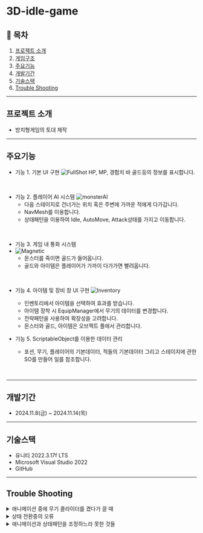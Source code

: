 # 3D-idle-game

## 📖 목차

1. [프로젝트 소개](#프로젝트-소개)
3. [게임구조](#게임구조)
4. [주요기능](#주요기능)
5. [개발기간](#개발기간)
6. [기술스택](#기술스택)
7. [Trouble Shooting](#trouble-shooting)

---
    
## 프로젝트 소개

- 방치형게임의 토대 제작

---

## 주요기능

- 기능 1. 기본 UI 구현
![FullShot](https://github.com/user-attachments/assets/3daaa791-e8ff-4289-a71f-7a9b467d2bb8)
HP, MP, 경험치 바 골드등의 정보를 표시합니다.

<br>

- 기능 2. 플레이어 AI 시스템
![monsterAI](https://github.com/user-attachments/assets/0fb0ab83-1253-4166-a6b4-c4ba8a1c17f2)
  - 다음 스테이지로 건너가는 위치 혹은 주변에 가까운 적에게 다가갑니다.
  - NavMesh를 이용합니다.
  - 상태패턴을 이용하여 Idle, AutoMove, Attack상태를 가지고 이동합니다.
<br>

- 기능 3. 게임 내 통화 시스템
- ![Magnetic](https://github.com/user-attachments/assets/d28b4d6e-1bf5-4e2f-a401-62a2b05b80bf)
  - 몬스터를 죽이면 골드가 들어옵니다.
  - 골드와 아이템은 플레이어가 가까이 다가가면 빨려옵니다.

<br>

- 기능 4. 아이템 및 장비 창 UI 구현
![Inventory](https://github.com/user-attachments/assets/fecdd136-73a5-4348-941d-2d068e56e6f4)
  - 인벤토리에서 아이템을 선택하여 효과를 받습니다.
  - 아이템 장착 시 EquipManager에서 무기의 데이터를 변경합니다.
  - 전략패턴을 사용하여 확장성을 고려합니다.
  - 몬스터와 골드, 아이템은 오브젝트 풀에서 관리합니다.


- 기능 5. ScriptableObject를 이용한 데이터 관리
  - 포션, 무기, 플레이어의 기본데이터, 적들의 기본데이터 그리고 스테이지에 관한 SO를 만들어 일를 참조합니다.
<br>

---

## 개발기간

- 2024.11.8(금) ~ 2024.11.14(목)   

---

## 기술스택

- 유니티 2022.3.17f LTS   
- Microsoft Visual Studio 2022   
- GitHub   

---

## Trouble Shooting

<details>
  <summary>애니메이션 중에 무기 콜라이더를 켰다가 끌 때</summary>
    <div markdown="1">
      <ul>
        <li>공격 애니메이션의 Normalize시간을 이용하여 애니메이션 시작할때 콜라이더를 키고 끝날 때 콜라이더를 끄고자 합니다.</li>
        <li>콜라이더가 제대로 켜지거나 꺼지지 못하는 이슈가 발생</li>
        <li>애니메이션에 직접 이벤트를 달고자 했으나 Read-Only 애니메이션이였고, Inspector창에서 추가하고자 했지만 해당 게임오브젝트가 아니라며 오류가 발생</li>
        <li>콤보시스템을 없에고 플래그를 세워 이슈를 해결</li>
      </ul>
    </div>
</details>

<details>
  <summary>상태 전환중의 오류</summary>
    <div markdown="1">
      <ul>
        <li>공격상태가 끝나고 다시 공격상태가 되면서 플래그를 초기화해주고자 하였음</li>
        <li>Exit함수가 제대로 발생하지 않았고 현재 상태와 애니메이션이 일치하지 않게되는 상황이 되어버림</li>
        <li>공격상태로 가지않고 Chasing상태로 변경하였으나 똑같은 이슈가 발생하여 상태들을 정리해 3개만 남겨두게 되었음</li>
      </ul>
    </div>
</details>

<details>
  <summary>애니메이션과 상태패턴을 조정하느라 못한 것들</summary>
    <div markdown="1">
      <ul>
        <li>공격애니메이션과 콜라이더, 상태패턴의과 애니메이션의 동기화때문에 시간을 너무 많이 소모해버린게 가장 큰 아쉬움. 그래도 전략패턴과 이벤트 버스를 사용하고자 시도함.</li>
        <li>스테이지 매니저를 만들어서 스테이지 번호를 입력받으면 해당 스테이지의 stageSO를 꺼내 스테이지를 시작</li>
        <li>이벤트 버스를 만들어놔서 파티클시스템, 사운드이펙트등을 이벤트버스를 이용해 사운드매니저에서 통괄적으로 재생</li>
        <li>Json을 이용해 저장/로드</li>
        <li>타임라인을 이용하여 시네머신의 돌리트랙과 함께 컷신을 만들고, 특정 스킬을 사용하여 버추얼 카메라의 6D Shake를 이용해 화면을 흔드는 효과를 사용할 수 있음</li>
      </ul>
    </div>
</details>
